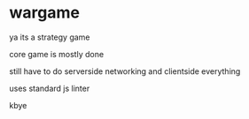 # wargame

ya its a strategy game

core game is mostly done

still have to do serverside networking and clientside everything

uses standard js linter

kbye
